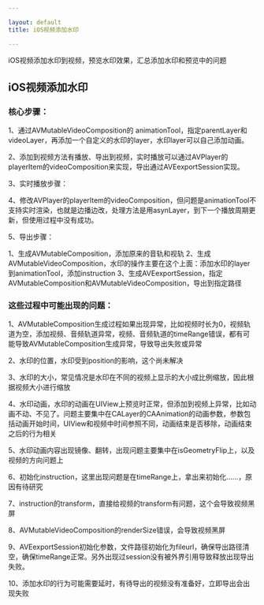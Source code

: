 ```yaml
---

layout: default
title: iOS视频添加水印

---
```

iOS视频添加水印到视频，预览水印效果，汇总添加水印和预览中的问题
<!-- more -->


## iOS视频添加水印

### 核心步骤：

1、通过AVMutableVideoComposition的 animationTool，指定parentLayer和videoLayer，再添加一个自定义的水印的layer，水印layer可以自己添加动画。

2、添加到视频方法有播放、导出到视频，实时播放可以通过AVPlayer的playerItem的videoComposition来实现，导出通过AVEexportSession实现。

3、实时播放步骤：

4、修改AVPlayer的playerItem的videoComposition，但问题是animationTool不支持实时渲染，也就是边播边改，处理方法是用asynLayer，到下一个播放周期更新，但使用过程中没有成功。

5、导出步骤：

1、生成AVMutableComposition，添加原来的音轨和视轨
2、生成AVMutableVideoComposition，水印的操作主要在这个上面：添加水印的layer到animationTool，添加instruction
3、生成AVEexportSession，指定AVMutableComposition和AVMutableVideoComposition，导出到指定路径


### 这些过程中可能出现的问题：

1、AVMutableComposition生成过程如果出现异常，比如视频时长为0，视频轨道为空，添加视频、音频轨道异常，视频、音频轨道的timeRange错误，都有可能导致AVMutableComposition生成异常，导致导出失败或异常

2、水印的位置，水印受到position的影响，这个尚未解决

3、水印的大小，常见情况是水印在不同的视频上显示的大小成比例缩放，因此根据视频大小进行缩放

4、水印动画，水印的动画在UIView上预览时正常，但添加到视频上异常，比如动画不动、不见了。问题主要集中在CALayer的CAAnimation的动画参数，参数包括动画开始时间，UIView和视频中时间参照不同，动画结束是否移除，动画结束之后的行为相关

5、水印动画内容出现镜像、翻转，出现问题主要集中在isGeometryFlip上，以及视频的方向问题上

6、初始化instruction，这里出现问题是在timeRange上，拿出来初始化……，原因有待研究

7、instruction的transform，直接给视频的transform有问题，这个会导致视频黑屏

8、AVMutableVideoComposition的renderSize错误，会导致视频黑屏

9、AVEexportSession初始化参数，文件路径初始化为fileurl，确保导出路径清空，确保timeRange正常。另外出现过session没有被外界引用导致释放出现导出失败。

10、添加水印的行为可能需要延时，有待导出的视频没有准备好，立即导出会出现失败
